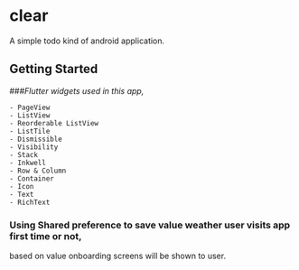 # clear

A simple todo kind of android application.

## Getting Started

###*Flutter widgets used in this app,*

    - PageView
    - ListView
    - Reorderable ListView
    - ListTile
    - Dismissible
    - Visibility
    - Stack
    - Inkwell
    - Row & Column
    - Container
    - Icon
    - Text
    - RichText


### Using Shared preference to save value weather user visits app first time or not,
based on value onboarding screens will be shown to user.

